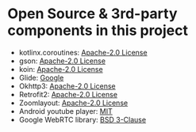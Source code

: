 # Open Source & 3rd-party components in this project
* kotlinx.coroutines: [Apache-2.0 License](https://github.com/Kotlin/kotlinx.coroutines/blob/master/LICENSE.txt)
* gson: [Apache-2.0 License](https://github.com/google/gson/blob/master/LICENSE)
* koin: [Apache-2.0 License](https://github.com/InsertKoinIO/koin/blob/master/LICENSE)
* Glide: [Google](https://github.com/bumptech/glide/blob/master/LICENSE)
* Okhttp3: [Apache-2.0 License](https://square.github.io/okhttp/#license)
* Retrofit2: [Apache-2.0 License](https://square.github.io/retrofit/)
* Zoomlayout: [Apache-2.0 License](https://github.com/natario1/ZoomLayout/blob/master/LICENSE)
* Android youtube player: [MIT](https://github.com/PierfrancescoSoffritti/android-youtube-player/blob/master/LICENSE)
* Google WebRTC library: [BSD 3-Clause](https://bintray.com/google/webrtc/google-webrtc)

